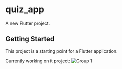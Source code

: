 # quiz_app

A new Flutter project.

## Getting Started

This project is a starting point for a Flutter application.

Currently working on it 
project:
![Group 1](https://github.com/user-attachments/assets/0f78a0d1-6a83-4e0d-aab5-8cba25f21fc0)
